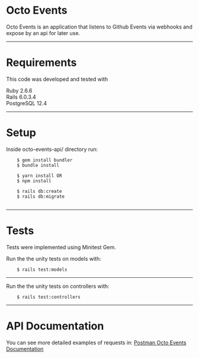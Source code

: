 # Octo Events  

Octo Events is an application that listens to Github Events via webhooks and expose by an api for later use.  


-----------------------------------------

# Requirements

This code was developed and tested with 

Ruby 2.6.6  
Rails 6.0.3.4   
PostgreSQL 12.4

-----------------------------------------

# Setup  

Inside octo-events-api/ directory run:  


```
	$ gem install bundler
	$ bundle install
	
	$ yarn install OR
	$ npm install

	$ rails db:create
	$ rails db:migrate
	
```

---------------------------------------  


# Tests

Tests were implemented using Minitest Gem.  


Run the the unity tests on models with: 


```
	$ rails test:models
```
------------------------------------------  

Run the the unity tests on controllers with: 


```
	$ rails test:controllers
```
------------------------------------------  

# API Documentation

You can see more detailed examples of requests  in: [Postman Octo Events Documentation](https://documenter.getpostman.com/view/13107448/TVYKZG3g#intro)
